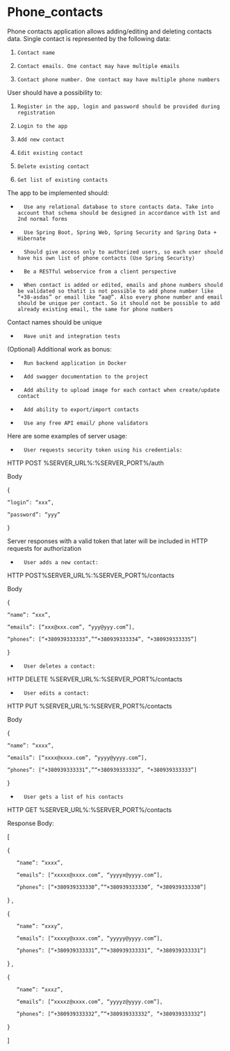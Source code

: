 # Phone_contacts
Phone contacts application allows adding/editing and deleting contacts data. Single contact is represented by the following data:

1.     Contact name

2.     Contact emails. One contact may have multiple emails

3.     Contact phone number. One contact may have multiple phone numbers

User should have a possibility to:

1.     Register in the app, login and password should be provided during registration

2.     Login to the app

3.     Add new contact

4.     Edit existing contact

5.     Delete existing contact

6.     Get list of existing contacts

 

The app to be implemented should:

-       Use any relational database to store contacts data. Take into account that schema should be designed in accordance with 1st and 2nd normal forms

-       Use Spring Boot, Spring Web, Spring Security and Spring Data + Hibernate

-       Should give access only to authorized users, so each user should have his own list of phone contacts (Use Spring Security)

-       Be a RESTful webservice from a client perspective

-       When contact is added or edited, emails and phone numbers should be validated so thatit is not possible to add phone number like “+38-asdas” or email like “aa@”. Also every phone number and email should be unique per contact. So it should not be possible to add already existing email, the same for phone numbers

Contact names should be unique

-       Have unit and integration tests

 

(Optional) Additional work as bonus:

-       Run backend application in Docker

-       Add swagger documentation to the project

-       Add ability to upload image for each contact when create/update contact

-       Add ability to export/import contacts

-       Use any free API email/ phone validators



Here are some examples of server usage:

-       User requests security token using his credentials:


HTTP POST %SERVER_URL%:%SERVER_PORT%/auth

Body

{

    “login”: “xxx”,

    “password”: “yyy”

}

Server responses with a valid token that later will be included in HTTP requests for authorization

 

-       User adds a new contact:

 

HTTP POST%SERVER_URL%:%SERVER_PORT%/contacts

Body

{

    “name”: “xxx”,

    “emails”: [“xxx@xxx.com”, “yyy@yyy.com”],

    “phones”: [“+380939333333”,”“+380939333334”, “+380939333335”]

}

 -       User deletes a contact:

HTTP DELETE %SERVER_URL%:%SERVER_PORT%/contacts

 

-       User edits a contact:

HTTP PUT %SERVER_URL%:%SERVER_PORT%/contacts

Body

{

    “name”: “xxxx”,

    “emails”: [“xxxx@xxxx.com”, “yyyy@yyyy.com”],

    “phones”: [“+380939333331”,”“+380939333332”, “+380939333333”]

}

 

-       User gets a list of his contacts

HTTP GET %SERVER_URL%:%SERVER_PORT%/contacts

 

Response Body:

[

   {

       “name”: “xxxx”,

       “emails”: [“xxxxx@xxxx.com”, “yyyyx@yyyy.com”],

       “phones”: [“+380939333330”,”“+380939333330”, “+380939333330”]

   } ,

   {

       “name”: “xxxy”,

       “emails”: [“xxxxy@xxxx.com”, “yyyyy@yyyy.com”],

       “phones”: [“+380939333331”,”“+380939333331”, “+380939333331”]

   } ,

   {

       “name”: “xxxz”,

       “emails”: [“xxxxz@xxxx.com”, “yyyyz@yyyy.com”],

       “phones”: [“+380939333332”,”“+380939333332”, “+380939333332”]

   }

 ]
